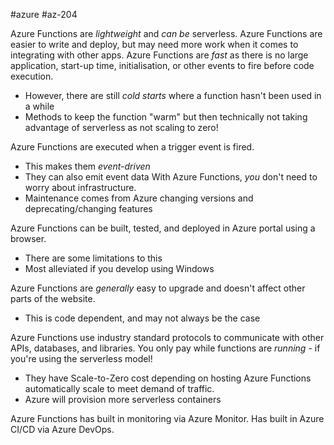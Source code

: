 #azure #az-204 

Azure Functions are *lightweight* and *can be* serverless.
Azure Functions are easier to write and deploy, but may need more work when it comes to integrating with other apps.
Azure Functions are *fast* as there is no large application, start-up time, initialisation, or other events to fire before code execution.
- However, there are still *cold starts* where a function hasn't been used in a while
- Methods to keep the function "warm" but then technically not taking advantage of serverless as not scaling to zero!

Azure Functions are executed when a trigger event is fired.
- This makes them *event-driven*
- They can also emit event data
With Azure Functions, *you* don't need to worry about infrastructure.
- Maintenance comes from Azure changing versions and deprecating/changing features

Azure Functions can be built, tested, and deployed in Azure portal using a browser.
- There are some limitations to this
- Most alleviated if you develop using Windows

Azure Functions are *generally* easy to upgrade and doesn't affect other parts of the website.
- This is code dependent, and may not always be the case

Azure Functions use industry standard protocols to communicate with other APIs, databases, and libraries.
You only pay while functions are *running* - if you're using the serverless model!
- They have Scale-to-Zero cost depending on hosting
Azure Functions automatically scale to meet demand of traffic.
- Azure will provision more serverless containers

Azure Functions has built in monitoring via Azure Monitor.
Has built in Azure CI/CD via Azure DevOps.